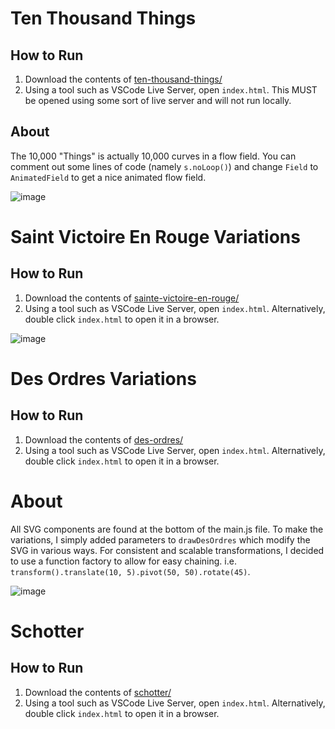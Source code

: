 # Ten Thousand Things
## How to Run
1. Download the contents of [ten-thousand-things/](https://github.com/4rt3ry/IGME531/tree/main/ten-thousand-things)
2. Using a tool such as VSCode Live Server, open `index.html`. This MUST be opened using some sort of live server and will not run locally.
## About
The 10,000 "Things" is actually 10,000 curves in a flow field. You can comment out some lines of code (namely `s.noLoop()`) and change `Field` to `AnimatedField` to get a nice animated flow field.

![image](https://github.com/4rt3ry/IGME531/assets/89705128/1d1fb948-686e-40bb-b91f-62bf4df9c358)

# Saint Victoire En Rouge Variations
## How to Run
1. Download the contents of [sainte-victoire-en-rouge/](https://github.com/4rt3ry/IGME531/tree/main/saint-victoire-en-rouge)
2. Using a tool such as VSCode Live Server, open `index.html`. Alternatively, double click `index.html` to open it in a browser.

![image](https://github.com/4rt3ry/IGME531/assets/89705128/22f9b063-96c0-456d-9564-f31e26fe745c)

# Des Ordres Variations
## How to Run
1. Download the contents of [des-ordres/](https://github.com/4rt3ry/IGME531/tree/main/des-ordres)
2. Using a tool such as VSCode Live Server, open `index.html`. Alternatively, double click `index.html` to open it in a browser.
# About
All SVG components are found at the bottom of the main.js file. To make the variations, I simply added parameters to `drawDesOrdres` which modify the SVG in various ways. 
For consistent and scalable transformations, I decided to use a function factory to allow for easy chaining. i.e. `transform().translate(10, 5).pivot(50, 50).rotate(45)`.

![image](https://github.com/4rt3ry/IGME531/assets/89705128/61172baf-0f5d-4210-beb7-61a6073f84e6)

# Schotter
## How to Run
1. Download the contents of [schotter/](https://github.com/4rt3ry/IGME531/tree/main/schotter)
2. Using a tool such as VSCode Live Server, open `index.html`. Alternatively, double click `index.html` to open it in a browser.
